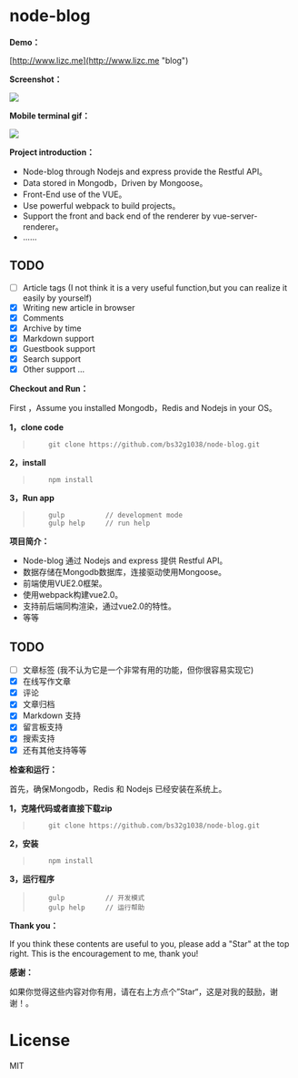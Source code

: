 # node-blog

**Demo：**

[http://www.lizc.me](http://www.lizc.me "blog")

**Screenshot：**

![](https://raw.githubusercontent.com/bs32g1038/node-blog/master/screenshot/site.png)

**Mobile terminal gif：**

![](https://raw.githubusercontent.com/bs32g1038/node-blog/master/screenshot/mobile.gif)

**Project introduction：**

* Node-blog through Nodejs and express provide the Restful API。
* Data stored in Mongodb，Driven by Mongoose。
* Front-End use of the VUE。
* Use powerful webpack to build projects。
* Support the front and back end of the renderer by vue-server-renderer。
* ......

## TODO
- [ ] Article tags (I not  think it is a very useful function,but you can realize it easily by yourself) 
- [x] Writing new article in browser
- [x] Comments
- [x] Archive by time
- [x] Markdown support
- [x] Guestbook support
- [x] Search support
- [x] Other support ...

**Checkout and Run：**

First ，Assume you installed Mongodb，Redis and Nodejs in your OS。

**1，clone code**

>         git clone https://github.com/bs32g1038/node-blog.git

**2，install**

>         npm install

**3，Run app**

>         gulp          // development mode
>         gulp help		// run help
        
**项目简介：**

* Node-blog 通过 Nodejs and express 提供 Restful API。
* 数据存储在Mongodb数据库，连接驱动使用Mongoose。
* 前端使用VUE2.0框架。
* 使用webpack构建vue2.0。
* 支持前后端同构渲染，通过vue2.0的特性。
* 等等

## TODO
- [ ] 文章标签 (我不认为它是一个非常有用的功能，但你很容易实现它) 
- [x] 在线写作文章
- [x] 评论
- [x] 文章归档
- [x] Markdown 支持
- [x] 留言板支持
- [x] 搜索支持
- [x] 还有其他支持等等

**检查和运行：**

首先，确保Mongodb，Redis 和 Nodejs 已经安装在系统上。

**1，克隆代码或者直接下载zip**

>         git clone https://github.com/bs32g1038/node-blog.git

**2，安装**

>         npm install

**3，运行程序**

>         gulp          // 开发模式
>         gulp help		// 运行帮助

**Thank you：**

If you think these contents are useful to you, please add a "Star" at the top right. This is the encouragement to me, thank you!

**感谢：**

如果你觉得这些内容对你有用，请在右上方点个”Star“，这是对我的鼓励，谢谢！。

# License
MIT
